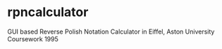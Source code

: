 rpncalculator
=============

GUI based Reverse Polish Notation Calculator in Eiffel, Aston University Coursework 1995
